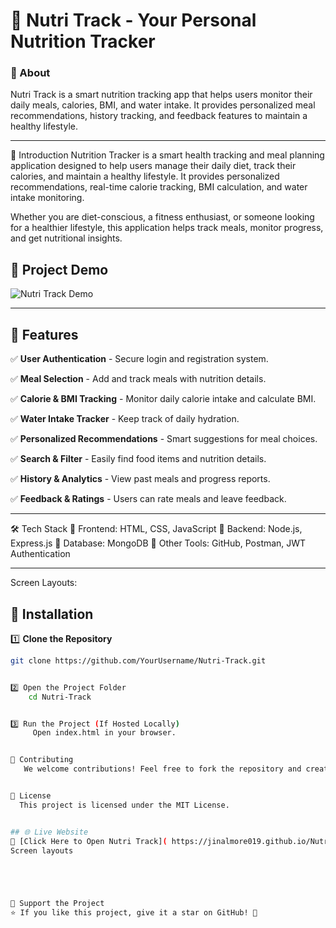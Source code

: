 
# 🍏 Nutri Track - Your Personal Nutrition Tracker  


### 📌 About  
Nutri Track is a smart nutrition tracking app that helps users monitor their daily meals, calories, BMI, and water intake. It provides personalized meal recommendations, history tracking, and feedback features to maintain a healthy lifestyle.  

---


📖 Introduction
Nutrition Tracker is a smart health tracking and meal planning application designed to help users manage their daily diet, track their calories, and maintain a healthy lifestyle. It provides personalized recommendations, real-time calorie tracking, BMI calculation, and water intake monitoring.

Whether you are diet-conscious, a fitness enthusiast, or someone looking for a healthier lifestyle, this application helps track meals, monitor progress, and get nutritional insights.


## 🎥 Project Demo  
![Nutri Track Demo](assets/demo.gif)  

---


## 📌 Features  

✅ **User Authentication** - Secure login and registration system.  

✅ **Meal Selection** - Add and track meals with nutrition details.  

✅ **Calorie & BMI Tracking** - Monitor daily calorie intake and calculate BMI.  

✅ **Water Intake Tracker** - Keep track of daily hydration.  

✅ **Personalized Recommendations** - Smart suggestions for meal choices.  

✅ **Search & Filter** - Easily find food items and nutrition details.  

✅ **History & Analytics** - View past meals and progress reports.  

✅ **Feedback & Ratings** - Users can rate meals and leave feedback.  

---


🛠 Tech Stack
🔹 Frontend: HTML, CSS, JavaScript
🔹 Backend: Node.js, Express.js
🔹 Database: MongoDB
🔹 Other Tools: GitHub, Postman, JWT Authentication


---
Screen Layouts:

## 📂 Installation  

1️⃣ **Clone the Repository**  
```sh
git clone https://github.com/YourUsername/Nutri-Track.git


2️⃣ Open the Project Folder
    cd Nutri-Track


3️⃣ Run the Project (If Hosted Locally)
     Open index.html in your browser.


📢 Contributing
   We welcome contributions! Feel free to fork the repository and create pull requests.


📄 License
  This project is licensed under the MIT License.


## 🌐 Live Website  
🔗 [Click Here to Open Nutri Track]( https://jinalmore019.github.io/Nutrition-Tracker/)
Screen layouts





🌟 Support the Project
⭐ If you like this project, give it a star on GitHub! 🚀
